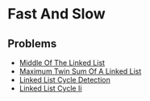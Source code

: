 # Fast And Slow

## Problems

- [Middle Of The Linked List](./001_middle_of_the_linked_list)
- [Maximum Twin Sum Of A Linked List](./002_maximum_twin_sum_of_a_linked_list)
- [Linked List Cycle Detection](./003_linked_list_cycle_detection)
- [Linked List Cycle Ii](./004_linked_list_cycle_ii)
